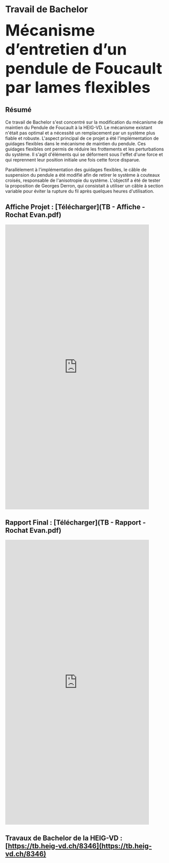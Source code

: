 # Travail de Bachelor  
  
 <span style="font-size:50px">**Mécanisme d’entretien d’un pendule de Foucault par lames flexibles**</span>


## Résumé
Ce travail de Bachelor s'est concentré sur la modification du mécanisme de maintien du Pendule de Foucault à la HEIG-VD. Le mécanisme existant n'était pas optimal et a nécessité un remplacement par un système plus fiable et robuste. L'aspect principal de ce projet a été l'implémentation de guidages flexibles dans le mécanisme de maintien du pendule. Ces guidages flexibles ont permis de réduire les frottements et les perturbations du système. Il s'agit d'éléments qui se déforment sous l'effet d'une force et qui reprennent leur position initiale une fois cette force disparue.

Parallèlement à l'implémentation des guidages flexibles, le câble de suspension du pendule a été modifié afin de retirer le système à couteaux croisés, responsable de l'anisotropie du système. L'objectif a été de tester la proposition de Georges Derron, qui consistait à utiliser un câble à section variable pour éviter la rupture du fil après quelques heures d'utilisation.

## Affiche Projet : [Télécharger](TB - Affiche - Rochat Evan.pdf)
<embed src="https://rochatevan.github.io/TB - Affiche - Rochat Evan.pdf"  width="90%" height="900px" />

## Rapport Final : [Télécharger](TB - Rapport - Rochat Evan.pdf)
<embed src="https://rochatevan.github.io/TB - Rapport - Rochat Evan.pdf"  width="90%" height="900px" />

## Travaux de Bachelor de la HEIG-VD : [https://tb.heig-vd.ch/8346](https://tb.heig-vd.ch/8346)

